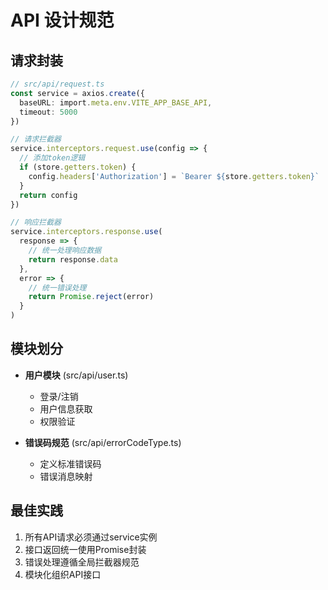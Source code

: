 # API 设计规范

## 请求封装
```typescript
// src/api/request.ts
const service = axios.create({
  baseURL: import.meta.env.VITE_APP_BASE_API,
  timeout: 5000
})

// 请求拦截器
service.interceptors.request.use(config => {
  // 添加token逻辑
  if (store.getters.token) {
    config.headers['Authorization'] = `Bearer ${store.getters.token}`
  }
  return config
})

// 响应拦截器
service.interceptors.response.use(
  response => {
    // 统一处理响应数据
    return response.data
  },
  error => {
    // 统一错误处理
    return Promise.reject(error)
  }
)
```

## 模块划分
- **用户模块** (src/api/user.ts)
  - 登录/注销
  - 用户信息获取
  - 权限验证

- **错误码规范** (src/api/errorCodeType.ts)
  - 定义标准错误码
  - 错误消息映射

## 最佳实践
1. 所有API请求必须通过service实例
2. 接口返回统一使用Promise封装
3. 错误处理遵循全局拦截器规范
4. 模块化组织API接口
